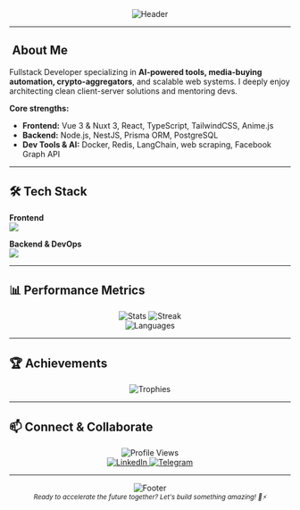 <div align="center">
  <img src="https://capsule-render.vercel.app/api?type=waving&color=gradient&customColorList=0,2,2,9,9&height=200&section=header&text=Valery%20N&fontSize=60&fontAlignY=35&desc=Full%20Stack%20Developer&descAlignY=55&descAlign=50" alt="Header" />
</div>

---

## ​​​ About Me
Fullstack Developer specializing in **AI-powered tools, media-buying automation, crypto-aggregators**, and scalable web systems. I deeply enjoy architecting clean client-server solutions and mentoring devs.

**Core strengths:**
- **Frontend:** Vue 3 & Nuxt 3, React, TypeScript, TailwindCSS, Anime.js  
- **Backend:** Node.js, NestJS, Prisma ORM, PostgreSQL  
- **Dev Tools & AI:** Docker, Redis, LangChain, web scraping, Facebook Graph API

---

## 🛠️​ Tech Stack  
**Frontend**  
<img src="https://skillicons.dev/icons?i=vue,nuxt,react,ts,tailwind" />

**Backend & DevOps**  
<img src="https://skillicons.dev/icons?i=nodejs,nestjs,prisma,postgresql,docker,redis" />

---

## 📊 Performance Metrics

<div align="center">
  <img src="https://github-readme-stats.vercel.app/api?username=cstrp&show_icons=true&theme=radical&hide_border=true&bg_color=0D1117&title_color=00ff00&text_color=ffffff&icon_color=00ff00" alt="Stats" />
  <img src="https://github-readme-streak-stats.herokuapp.com/?user=cstrp&theme=radical&hide_border=true&background=0D1117&stroke=00ff00" alt="Streak" />
</div>

<div align="center">
  <img src="https://github-readme-stats.vercel.app/api/top-langs/?username=cstrp&layout=compact&theme=radical&hide_border=true&bg_color=0D1117&title_color=00ff00&text_color=ffffff" alt="Languages" />
</div>

---

## 🏆 Achievements

<div align="center">
  <img src="https://github-profile-trophy.vercel.app/?username=cstrp&theme=radical&no-frame=true&no-bg=false&margin-w=4" alt="Trophies" />
</div>

---

## 📫 Connect & Collaborate

<div align="center">
  <img src="https://komarev.com/ghpvc/?username=cstrp&style=flat-square&color=00ff00" alt="Profile Views" />
</div>

<div align="center">
  <a href="https://www.linkedin.com/in/valery-n-245876235/" target="_blank">
    <img src="https://img.shields.io/badge/LinkedIn-0077B5?style=for-the-badge&logo=linkedin&logoColor=white" alt="LinkedIn" />
  </a>
  <a href="https://t.me/Cstrp" target="_blank">
    <img src="https://img.shields.io/badge/Telegram-2CA5E0?style=for-the-badge&logo=telegram&logoColor=white" alt="Telegram" />
  </a>
</div>

---

<div align="center">
  <img src="https://capsule-render.vercel.app/api?type=waving&color=gradient&customColorList=0,2,2,9,9&height=100&section=footer" alt="Footer" />
</div>

<div align="center">
  <sub><em>Ready to accelerate the future together? Let's build something amazing! 🚗⚡</em></sub>
</div>
